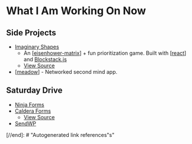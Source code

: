 # What I Am Working On Now

## Side Projects

- [Imaginary Shapes](https://imaginaryshapes.com)
  - An [[eisenhower-matrix]] + fun prioritization game. Built with [[react]] and [Blockstack.js](https://blockstatck.js)
  - [View Source](https://github.com/Shelob9/imaginary-shapes)
- [[meadow]] - Networked second mind app.

## Saturday Drive

- [Ninja Forms](https://ninjaforms.com)
- [Caldera Forms](https://calderaforms.com)
  - [View Source](https://github.com/calderawp/caldera-forms)
- [SendWP](https://sendwp.com)

[//begin]: # "Autogenerated link references for markdown compatibility"
[eisenhower-matrix]: eisenhower-matrix "Eisenhower Matrix"
[react]: react "React"
[meadow]: meadow "Meadow"
[//end]: # "Autogenerated link references"s"
